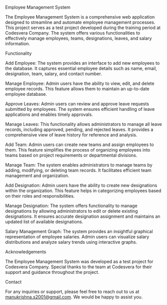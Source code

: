 Employee Management System

The Employee Management System is a comprehensive web application designed to streamline and automate employee management processes. This project serves as a test project developed during the training period at Codesvera Company. The system offers various functionalities to effectively manage employees, teams, designations, leaves, and salary information.

Functionality


Add Employee: The system provides an interface to add new employees to the database. It captures essential employee details such as name, email, designation, team, salary, and contact number.

Manage Employee: Admin users have the ability to view, edit, and delete employee records. This feature allows them to maintain an up-to-date employee database.

Approve Leaves: Admin users can review and approve leave requests submitted by employees. The system ensures efficient handling of leave applications and enables timely approvals.

Manage Leaves: This functionality allows administrators to manage all leave records, including approved, pending, and rejected leaves. It provides a comprehensive view of leave history for reference and analysis.

Add Team: Admin users can create new teams and assign employees to them. This feature simplifies the process of organizing employees into teams based on project requirements or departmental divisions.

Manage Team: The system enables administrators to manage teams by adding, modifying, or deleting team records. It facilitates efficient team management and organization.

Add Designation: Admin users have the ability to create new designations within the organization. This feature helps in categorizing employees based on their roles and responsibilities.

Manage Designation: The system offers functionality to manage designations by allowing administrators to edit or delete existing designations. It ensures accurate designation assignment and maintains an updated list of available designations.

Salary Management Graph: The system provides an insightful graphical representation of employee salaries. Admin users can visualize salary distributions and analyze salary trends using interactive graphs.

Acknowledgements


The Employee Management System was developed as a test project for Codesvera Company. Special thanks to the team at Codesvera for their support and guidance throughout the project.

Contact


For any inquiries or support, please feel free to reach out to us at manukrishna.s2001@gmail.com. We would be happy to assist you.
